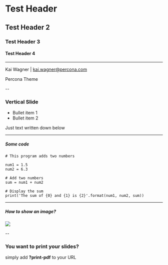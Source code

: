 # Test Header
## Test Header 2
### Test Header 3
#### Test Header 4

<hr>
<p>Kai Wagner | <a href="mailto:kai.wagner@percona.com">kai.wagner@percona.com</a></p>
<p>Percona Theme</p>

--

### Vertical Slide

* Bullet item 1
* Bullet item 2

Just text written down below

---

##### Some code

```
# This program adds two numbers

num1 = 1.5
num2 = 6.3

# Add two numbers
sum = num1 + num2

# Display the sum
print('The sum of {0} and {1} is {2}'.format(num1, num2, sum))
```

---

##### How to show an image?

<img src="img/logo.jpg" style="background:none; border:none; box-shadow:none;">

--

### You want to print your slides?

simply add **?print-pdf** to your URL
